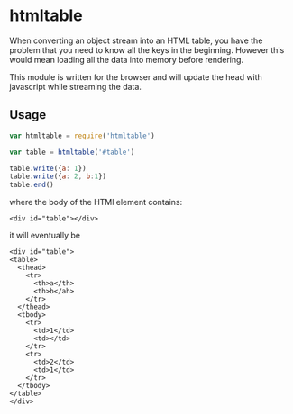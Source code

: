 # htmltable

When converting an object stream into an HTML table, you have the problem that
you need to know all the keys in the beginning. However this would mean loading all
the data into memory before rendering.

This module is written for the browser and will update the head with javascript while
streaming the data.

## Usage

```js
var htmltable = require('htmltable')

var table = htmltable('#table')

table.write({a: 1})
table.write({a: 2, b:1})
table.end()
```

where the body of the HTMl element contains:
```
<div id="table"></div>
```
it will eventually be
```
<div id="table">
<table>
  <thead>
    <tr>
      <th>a</th>
      <th>b</ah>
    </tr>
  </thead>
  <tbody>
    <tr>
      <td>1</td>
      <td></td>
    </tr>
    <tr>
      <td>2</td>
      <td>1</td>
    </tr>
  </tbody>
</table>
</div>
```